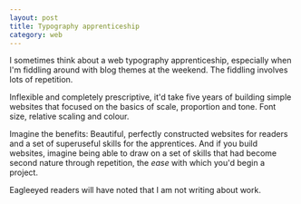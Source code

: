 ```yaml
---
layout: post
title: Typography apprenticeship
category: web
---
```


I sometimes think about a web typography apprenticeship, especially when I'm fiddling around with blog themes at the weekend. The fiddling involves lots of repetition.

Inflexible and completely prescriptive, it'd take five years of building simple websites that focused on the basics of scale, proportion and tone. Font size, relative scaling and colour.

Imagine the benefits: Beautiful, perfectly constructed websites for readers and a set of superuseful skills for the apprentices. And if you build websites, imagine being able to draw on a set of skills that had become second nature through repetition, the _ease_ with which you'd begin a project.

Eagleeyed readers will have noted that I am not writing about work.
